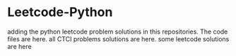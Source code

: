 # Leetcode-Python
adding the python leetcode problem solutions in this repositories. 
The code files are here.
all CTCI problems solutions are here.
some leetcode solutions are here









































































































































































































































































































































































































































































































































































































































































































































































































































